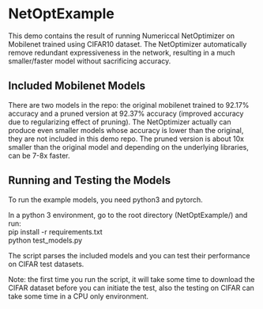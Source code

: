# NetOptExample

This demo contains the result of running Numericcal NetOptimizer on Mobilenet trained using CIFAR10 dataset.
The NetOptimizer automatically remove redundant expressiveness in the network, resulting in a much smaller/faster model without sacrificing accuracy.

## Included Mobilenet Models 
There are two models in the repo: the original mobilenet trained to 92.17% accuracy and a pruned version at 92.37% accuracy (improved accuracy due to regularizing effect of pruning). 
The NetOptimizer actually can produce even smaller models whose accuracy is lower than the original, they are not included in this demo repo. 
The pruned version is about 10x smaller than the original model and depending on the underlying libraries, can be 7-8x faster.


## Running and Testing the Models
To run the example models, you need python3 and pytorch. 

In a python 3 environment, go to the root directory (NetOptExample/) and run:</br> 
pip install -r requirements.txt</br>
python test_models.py</br>

The script parses the included models and you can test their performance on CIFAR test datasets. 

Note: the first time you run the script, it will take some time to download the CIFAR dataset before you can initiate the test, also the testing on CIFAR can take some time in a CPU only environment.


 
